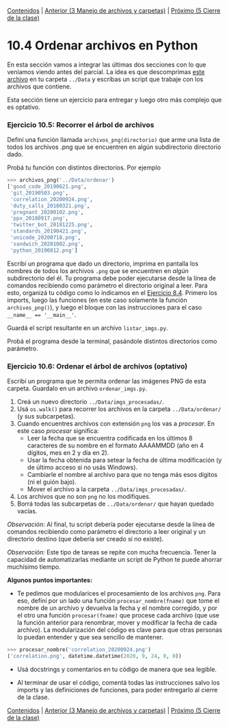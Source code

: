 [Contenidos](../Contenidos.md) \| [Anterior (3 Manejo de archivos y carpetas)](03_Archivos_y_Directorios.md) \| [Próximo (5 Cierre de la clase)](05_Cierre.md)

# 10.4 Ordenar archivos en Python

En esta sección vamos a integrar las últimas dos secciones con lo que veníamos viendo antes del parcial. La idea es que descomprimas [este archivo](./ordenar.zip) en tu carpeta `../Data` y escribas un script que trabaje con los archivos que contiene.

Esta sección tiene un ejercicio para entregar y luego otro más complejo que es optativo.

### Ejercicio 10.5: Recorrer el árbol de archivos
Definí una función llamada `archivos_png(directorio)` que arme una lista de todos los archivos .png que se encuentren en algún subdirectorio directorio dado.

Probá tu función con distintos directorios. Por ejemplo

```python
>>> archivos_png('../Data/ordenar')
['good_code_20190621.png',
 'git_20190503.png',
 'correlation_20200924.png',
 'duty_calls_20180321.png',
 'pregnant_20200102.png',
 'ppx_20180917.png',
 'twitter_bot_20181225.png',
 'standards_20190421.png',
 'unicode_20200718.png',
 'sandwich_20201002.png',
 'python_20190812.png']
```

Escribí un programa que dado un directorio, imprima en pantalla los nombres de todos los archivos `.png` que se encuentren en *algún* subdirectorio del él. Tu programa debe poder ejecutarse desde la línea de comandos recibiendo como parámetro el directorio original a leer. Para esto, organizá tu código como lo indicamos en el [Ejercicio 8.4](../08_Diseño_y_Especificacion/03_Modulo_principal.md#ejercicio-84-funcion-principal). Primero los imports, luego las funciones (en este caso solamente la función `archivos_png()`), y luego el bloque con las instrucciones para el caso `__name__ == '__main__'`.

Guardá el script resultante en un archivo `listar_imgs.py`. 

Probá el programa desde la terminal, pasándole distintos directorios como parámetro.


### Ejercicio 10.6: Ordenar el árbol de archivos (optativo)
Escribí un programa que te permita ordenar las imágenes PNG de esta carpeta. Guardalo en un archivo `ordenar_imgs.py`.

1. Creá un nuevo directorio `../Data/imgs_procesadas/`.
2. Usá `os.walk()` para recorrer los archivos en la carpeta `../Data/ordenar/` (y sus subcarpetas).
3. Cuando encuentres archivos con extensión `png` los vas a *procesar*. En este caso *procesar* significa:
    * Leer la fecha que se encuentra codificada en los últimos 8 caracteres de su nombre en el formato AAAAMMDD (año en 4 dígitos, mes en 2 y día en 2).
    * Usar la fecha obtenida para setear la fecha de última modificación (y de último acceso si no usás Windows).
    * Cambiarle el nombre al archivo para que no tenga más esos dígitos (ni el guión bajo).
    * Mover el archivo a la carpeta  `../Data/imgs_procesadas/`.
4. Los archivos que no son `png` no los modifiques.
5. Borrá todas las subcarpetas de `../Data/ordenar/` que hayan quedado vacías.

_Observación:_ Al final, tu script debería poder ejecutarse desde la línea de comandos recibiendo como parámetro el directorio a leer original y un directorio destino (que debería ser creado si no existe).

_Observación:_ Este tipo de tareas se repite con mucha frecuencia. Tener la capacidad de automatizarlas mediante un script de Python te puede ahorrar muchísimo tiempo.


**Algunos puntos importantes:**

  * Te pedimos que modularices el procesamiento de los archivos `png`. Para eso, definí por un lado una función `procesar_nombre(fname)` que tome el nombre de un archivo y devuelva la fecha y el nombre corregido, y por el otro una función `procesar(fname)` que procese cada archivo (que use la función anterior para renombrar, mover y modificar la fecha de cada archivo). La modularización del código es clave para que otras personas lo puedan entender y que sea sencillo de mantener.

```python
>>> procesar_nombre('correlation_20200924.png')
('correlation.png', datetime.datetime(2020, 9, 24, 0, 0))
```

  * Usá docstrings y comentarios en tu código de manera que sea legible.

  * Al terminar de usar el código, comentá todas las instrucciones salvo los imports y las definiciones de funciones, para poder entregarlo al cierre de la clase.


[Contenidos](../Contenidos.md) \| [Anterior (3 Manejo de archivos y carpetas)](03_Archivos_y_Directorios.md) \| [Próximo (5 Cierre de la clase)](05_Cierre.md)

